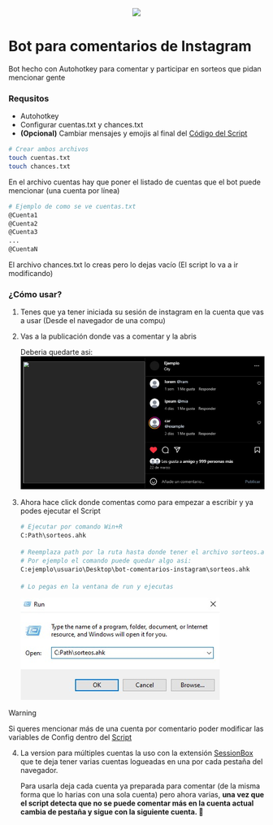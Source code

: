 <p align="center"><img src="https://i.imgur.com/tjPOPhB.png" width="300" /></p>

# Bot para comentarios de Instagram
Bot hecho con Autohotkey para comentar y participar en sorteos que pidan mencionar gente

### Requsitos
- Autohotkey
- Configurar cuentas.txt y chances.txt
- **(Opcional)** Cambiar mensajes y emojis al final del [Código del Script](./sorteos.ahk) 

```bash
# Crear ambos archivos
touch cuentas.txt
touch chances.txt
```

En el archivo cuentas hay que poner el listado de cuentas que el bot puede mencionar (una cuenta por línea)
```bash
# Ejemplo de como se ve cuentas.txt
@Cuenta1
@Cuenta2
@Cuenta3
...
@CuentaN
```
El archivo chances.txt lo creas pero lo dejas vacío (El script lo va a ir modificando)

### ¿Cómo usar?
1) Tenes que ya tener iniciada su sesión de instagram en la cuenta que vas a usar (Desde el navegador de una compu)
2) Vas a la publicación donde vas a comentar y la abris

    Deberia quedarte asi:
    ![Publicación de ejemplo](./assets/example.jpg)
3) Ahora hace click donde comentas como para empezar a escribir y ya podes ejecutar el Script
    ```bash
    # Ejecutar por comando Win+R 
    C:Path\sorteos.ahk

    # Reemplaza path por la ruta hasta donde tener el archivo sorteos.ahk
    # Por ejemplo el comando puede quedar algo asi:
    C:ejemplo\usuario\Desktop\bot-comentarios-instagram\sorteos.ahk

    # Lo pegas en la ventana de run y ejecutas
    ```
    ![Windows Run](./assets/run.jpg)

> [!WARNING]
> Si queres mencionar más de una cuenta por comentario poder modificar las variables de Config dentro del [Script](./sorteos.ahk) 

4) La version para múltiples cuentas la uso con la extensión [SessionBox](https://sessionbox.io) que te deja tener varias cuentas logueadas en una por cada pestaña del navegador.

    Para usarla deja cada cuenta ya preparada para comentar (de la misma forma que lo harias con una sola cuenta) pero ahora varias, **una vez que el script detecta que no se puede comentar más en la cuenta actual cambia de pestaña y sigue con la siguiente cuenta. 🤖**